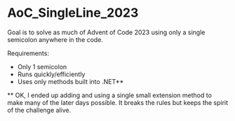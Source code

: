# AoC_SingleLine_2023

Goal is to solve as much of Advent of Code 2023 using only a single semicolon anywhere in the code.

Requirements:
* Only 1 semicolon
* Runs quickly/efficiently
* Uses only methods built into .NET**

** OK, I ended up adding and using a single small extension method to make many of the later days possible.  It breaks the rules but keeps the spirit of the challenge alive.
